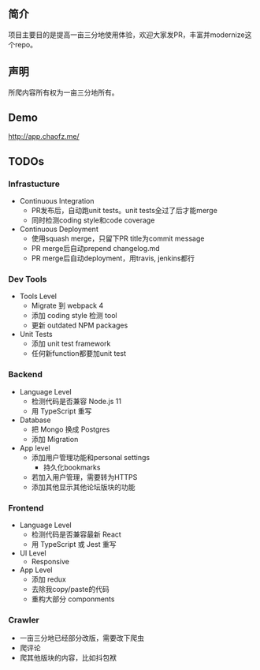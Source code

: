 ## 简介
项目主要目的是提高一亩三分地使用体验，欢迎大家发PR，丰富并modernize这个repo。

## 声明
所爬内容所有权为一亩三分地所有。

## Demo
http://app.chaofz.me/

## TODOs

### Infrastucture
* Continuous Integration
  * PR发布后，自动跑unit tests。unit tests全过了后才能merge
  * 同时检测coding style和code coverage
* Continuous Deployment
  * 使用squash merge，只留下PR title为commit message
  * PR merge后自动prepend changelog.md
  * PR merge后自动deployment，用travis, jenkins都行

### Dev Tools
* Tools Level
  * Migrate 到 webpack 4
  * 添加 coding style 检测 tool
  * 更新 outdated NPM packages
* Unit Tests
  * 添加 unit test framework
  * 任何新function都要加unit test

### Backend
* Language Level
  * 检测代码是否兼容 Node.js 11
  * 用 TypeScript 重写
* Database
  * 把 Mongo 换成 Postgres
  * 添加 Migration
* App level
  * 添加用户管理功能和personal settings
      * 持久化bookmarks
  * 若加入用户管理，需要转为HTTPS
  * 添加其他显示其他论坛版块的功能

### Frontend
* Language Level
  * 检测代码是否兼容最新 React
  * 用 TypeScript 或 Jest 重写
* UI Level
  * Responsive
* App Level
  * 添加 redux
  * 去除我copy/paste的代码
  * 重构大部分 componments

### Crawler
* 一亩三分地已经部分改版，需要改下爬虫
* 爬评论 
* 爬其他版块的内容，比如抖包袱
